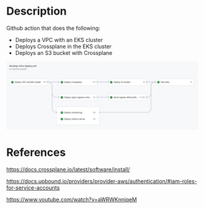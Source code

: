 # Description

Github action that does the following:
- Deploys a VPC with an EKS cluster
- Deploys Crossplane in the EKS cluster
- Deploys an S3 bucket with Crossplane

![image workflow](./images/workflow.jpg)

# References

https://docs.crossplane.io/latest/software/install/

https://docs.upbound.io/providers/provider-aws/authentication/#iam-roles-for-service-accounts

https://www.youtube.com/watch?v=aWRWKnniqeM
